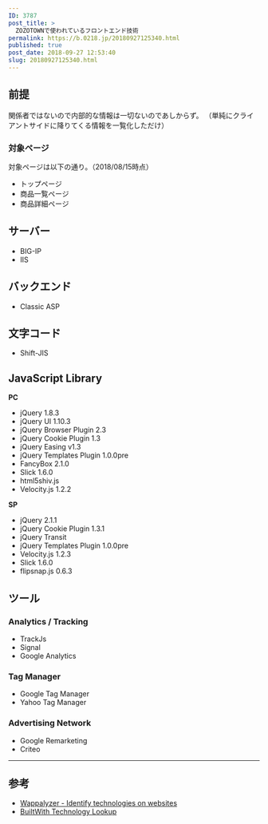 ```yaml
---
ID: 3787
post_title: >
  ZOZOTOWNで使われているフロントエンド技術
permalink: https://b.0218.jp/20180927125340.html
published: true
post_date: 2018-09-27 12:53:40
slug: 20180927125340.html
---
```

<h2>前提</h2>

関係者ではないので内部的な情報は一切ないのであしからず。
（単純にクライアントサイドに降りてくる情報を一覧化しただけ）

<h3>対象ページ</h3>

対象ページは以下の通り。（2018/08/15時点）

<ul>
<li>トップページ</li>
<li>商品一覧ページ</li>
<li>商品詳細ページ</li>
</ul>

<h2>サーバー</h2>

<ul>
<li>BIG-IP</li>
<li>IIS</li>
</ul>

<h2>バックエンド</h2>

<ul>
<li>Classic ASP</li>
</ul>

<h2>文字コード</h2>

<ul>
<li>Shift-JIS</li>
</ul>

<h2>JavaScript Library</h2>

<strong>PC</strong>

<ul>
<li>jQuery 1.8.3</li>
<li>jQuery UI 1.10.3</li>
<li>jQuery Browser Plugin 2.3</li>
<li>jQuery Cookie Plugin 1.3</li>
<li>jQuery Easing v1.3</li>
<li>jQuery Templates Plugin 1.0.0pre</li>
<li>FancyBox 2.1.0</li>
<li>Slick 1.6.0</li>
<li>html5shiv.js</li>
<li>Velocity.js 1.2.2</li>
</ul>

<strong>SP</strong>

<ul>
<li>jQuery 2.1.1</li>
<li>jQuery Cookie Plugin 1.3.1</li>
<li>jQuery Transit </li>
<li>jQuery Templates Plugin 1.0.0pre</li>
<li>Velocity.js 1.2.3</li>
<li>Slick 1.6.0</li>
<li>flipsnap.js 0.6.3</li>
</ul>

<h2>ツール</h2>

<h3>Analytics / Tracking</h3>

<ul>
<li>TrackJs</li>
<li>Signal</li>
<li>Google Analytics</li>
</ul>

<h3>Tag Manager</h3>

<ul>
<li>Google Tag Manager</li>
<li>Yahoo Tag Manager</li>
</ul>

<h3>Advertising Network</h3>

<ul>
<li>Google Remarketing</li>
<li>Criteo</li>
</ul>

<hr />

<h2>参考</h2>

<ul>
<li><a href="https://www.wappalyzer.com/">Wappalyzer - Identify technologies on websites</a></li>
<li><a href="https://builtwith.com/">BuiltWith Technology Lookup</a></li>
</ul>